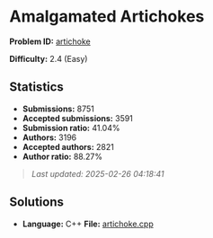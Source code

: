 # Amalgamated Artichokes

**Problem ID:** [artichoke](https://open.kattis.com/problems/artichoke)

**Difficulty:** 2.4 (Easy)

## Statistics

- **Submissions:** 8751
- **Accepted submissions:** 3591
- **Submission ratio:** 41.04%
- **Authors:** 3196
- **Accepted authors:** 2821
- **Author ratio:** 88.27%

> *Last updated: 2025-02-26 04:18:41*

## Solutions

- **Language:** C++
  **File:** [artichoke.cpp](./artichoke.cpp)
